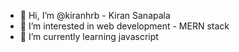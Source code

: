 - 👋 Hi, I’m @kiranhrb - Kiran Sanapala
- 👀 I’m interested in web development - MERN stack
- 🌱 I’m currently learning javascript

<!---
kiranhrb/kiranhrb is a ✨ special ✨ repository because its `README.md` (this file) appears on your GitHub profile
You can click the Preview link to take a look at your changes
--->

